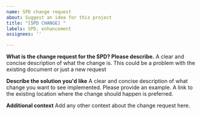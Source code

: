 ```yaml
---
name: SPD change request
about: Suggest an idea for this project
title: "[SPD CHANGE] "
labels: SPD, enhancement
assignees: ''

---
```


**What is the change request for the SPD? Please describe.**
A clear and concise description of what the change is. This could be a problem with the existing document or just a new request

**Describe the solution you'd like**
A clear and concise description of what change you want to see implemented. Please provide an example. A link to the existing location where the change should happen is preferred.

**Additional context**
Add any other context about the change request here.
